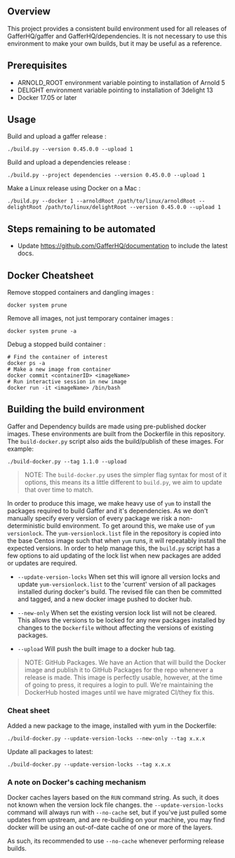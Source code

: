Overview
--------

This project provides a consistent build environment used for all releases
of GafferHQ/gaffer and GafferHQ/dependencies. It is not necessary to use this
environment to make your own builds, but it may be useful as a reference.

Prerequisites
-------------

- ARNOLD_ROOT environment variable pointing to installation of Arnold 5
- DELIGHT environment variable pointing to installation of 3delight 13
- Docker 17.05 or later

Usage
-----

Build and upload a gaffer release :

`./build.py --version 0.45.0.0 --upload 1`

Build and upload a dependencies release :

`./build.py --project dependencies --version 0.45.0.0 --upload 1`

Make a Linux release using Docker on a Mac :

`./build.py --docker 1 --arnoldRoot /path/to/linux/arnoldRoot --delightRoot /path/to/linux/delightRoot --version 0.45.0.0 --upload 1`

Steps remaining to be automated
-------------------------------

- Update https://github.com/GafferHQ/documentation to include the latest docs.

Docker Cheatsheet
-----------------

Remove stopped containers and dangling images :

`docker system prune`

Remove all images, not just temporary container images :

`docker system prune -a`

Debug a stopped build container :

```
# Find the container of interest
docker ps -a
# Make a new image from container
docker commit <containerID> <imageName>
# Run interactive session in new image
docker run -it <imageName> /bin/bash
```

Building the build environment
------------------------------

Gaffer and Dependency builds are made using pre-published docker images. These
environments are built from the Dockerfile in this repository. The
`build-docker.py` script also aids the build/publish of these images. For
example:

 `./build-docker.py --tag 1.1.0 --upload`

> NOTE: The `build-docker.py` uses the simpler flag syntax for most of it options,
> this means its a little different to `build.py`, we aim to update that over
> time to match.

In order to produce this image, we make heavy use of `yum` to install the
packages required to build Gaffer and it's dependencies. As we don't manually
specify every version of every package we risk a non-deterministic build
environment. To get around this, we make use of `yum versionlock`. The
`yum-versionlock.list` file in the repository is copied into the base Centos
image such that when `yum` runs, it will repeatably install the expected
versions. In order to help manage this, the `build.py` script has a few options
to aid updating of the lock list when new packages are added or updates are required.

 - `--update-version-locks` When set this will ignore all version locks and
   update `yum-versionlock.list` to the 'current' version of all packages
   installed during docker's build. The revised file can then be committed and tagged,
   and a new docker image pushed to docker hub.

 - `--new-only` When set the existing version lock list will not be cleared.
   This allows the versions to be locked for any new packages installed by
   changes to the `Dockerfile` without affecting the versions of existing
   packages.

 - `--upload` Will push the built image to a docker hub tag.

> NOTE: GitHub Packages. We have an Action that will build the Docker image and publish
> it to GitHub Packages for the repo whenever a release is made. This image is perfectly
> usable, however, at the time of going to press, it requires a login to pull. We're
> maintaining the DockerHub hosted images until we have migrated CI/they fix this.

### Cheat sheet

Added a new package to the image, installed with yum in the Dockerfile:

`./build-docker.py --update-version-locks --new-only --tag x.x.x`

Update all packages to latest:

`./build-docker.py --update-version-locks --tag x.x.x`

### A note on Docker's caching mechanism

Docker caches layers based on the `RUN` command string. As such, it does not
known when the version lock file changes. the `--update-version-locks` command
will always run with `--no-cache` set, but if you've just pulled some updates
from upstream, and are re-building on your machine, you may find docker will
be using an out-of-date cache of one or more of the layers.

As such, its recommended to use `--no-cache` whenever performing release
builds.

